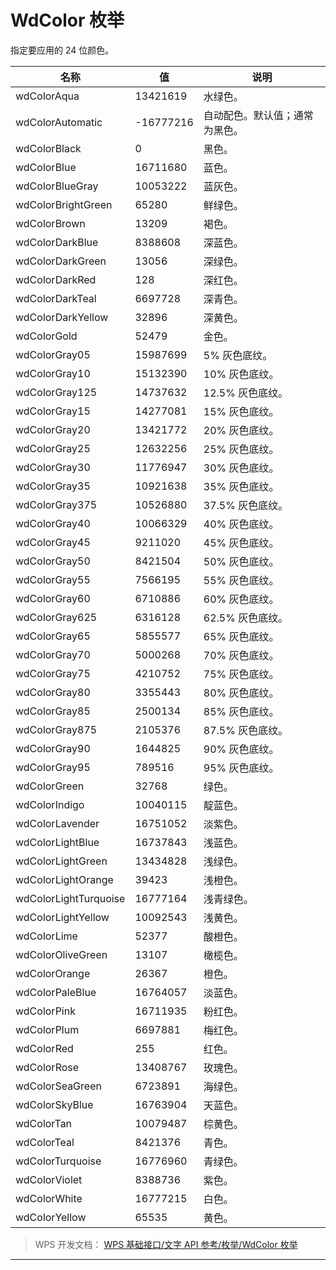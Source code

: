# WdColor 枚举

指定要应用的 24 位颜色。

| 名称                  | 值        | 说明                           |
|-----------------------|-----------|--------------------------------|
| wdColorAqua           | 13421619  | 水绿色。                       |
| wdColorAutomatic      | -16777216 | 自动配色。默认值；通常为黑色。 |
| wdColorBlack          | 0         | 黑色。                         |
| wdColorBlue           | 16711680  | 蓝色。                         |
| wdColorBlueGray       | 10053222  | 蓝灰色。                       |
| wdColorBrightGreen    | 65280     | 鲜绿色。                       |
| wdColorBrown          | 13209     | 褐色。                         |
| wdColorDarkBlue       | 8388608   | 深蓝色。                       |
| wdColorDarkGreen      | 13056     | 深绿色。                       |
| wdColorDarkRed        | 128       | 深红色。                       |
| wdColorDarkTeal       | 6697728   | 深青色。                       |
| wdColorDarkYellow     | 32896     | 深黄色。                       |
| wdColorGold           | 52479     | 金色。                         |
| wdColorGray05         | 15987699  | 5% 灰色底纹。                  |
| wdColorGray10         | 15132390  | 10% 灰色底纹。                 |
| wdColorGray125        | 14737632  | 12.5% 灰色底纹。               |
| wdColorGray15         | 14277081  | 15% 灰色底纹。                 |
| wdColorGray20         | 13421772  | 20% 灰色底纹。                 |
| wdColorGray25         | 12632256  | 25% 灰色底纹。                 |
| wdColorGray30         | 11776947  | 30% 灰色底纹。                 |
| wdColorGray35         | 10921638  | 35% 灰色底纹。                 |
| wdColorGray375        | 10526880  | 37.5% 灰色底纹。               |
| wdColorGray40         | 10066329  | 40% 灰色底纹。                 |
| wdColorGray45         | 9211020   | 45% 灰色底纹。                 |
| wdColorGray50         | 8421504   | 50% 灰色底纹。                 |
| wdColorGray55         | 7566195   | 55% 灰色底纹。                 |
| wdColorGray60         | 6710886   | 60% 灰色底纹。                 |
| wdColorGray625        | 6316128   | 62.5% 灰色底纹。               |
| wdColorGray65         | 5855577   | 65% 灰色底纹。                 |
| wdColorGray70         | 5000268   | 70% 灰色底纹。                 |
| wdColorGray75         | 4210752   | 75% 灰色底纹。                 |
| wdColorGray80         | 3355443   | 80% 灰色底纹。                 |
| wdColorGray85         | 2500134   | 85% 灰色底纹。                 |
| wdColorGray875        | 2105376   | 87.5% 灰色底纹。               |
| wdColorGray90         | 1644825   | 90% 灰色底纹。                 |
| wdColorGray95         | 789516    | 95% 灰色底纹。                 |
| wdColorGreen          | 32768     | 绿色。                         |
| wdColorIndigo         | 10040115  | 靛蓝色。                       |
| wdColorLavender       | 16751052  | 淡紫色。                       |
| wdColorLightBlue      | 16737843  | 浅蓝色。                       |
| wdColorLightGreen     | 13434828  | 浅绿色。                       |
| wdColorLightOrange    | 39423     | 浅橙色。                       |
| wdColorLightTurquoise | 16777164  | 浅青绿色。                     |
| wdColorLightYellow    | 10092543  | 浅黄色。                       |
| wdColorLime           | 52377     | 酸橙色。                       |
| wdColorOliveGreen     | 13107     | 橄榄色。                       |
| wdColorOrange         | 26367     | 橙色。                         |
| wdColorPaleBlue       | 16764057  | 淡蓝色。                       |
| wdColorPink           | 16711935  | 粉红色。                       |
| wdColorPlum           | 6697881   | 梅红色。                       |
| wdColorRed            | 255       | 红色。                         |
| wdColorRose           | 13408767  | 玫瑰色。                       |
| wdColorSeaGreen       | 6723891   | 海绿色。                       |
| wdColorSkyBlue        | 16763904  | 天蓝色。                       |
| wdColorTan            | 10079487  | 棕黄色。                       |
| wdColorTeal           | 8421376   | 青色。                         |
| wdColorTurquoise      | 16776960  | 青绿色。                       |
| wdColorViolet         | 8388736   | 紫色。                         |
| wdColorWhite          | 16777215  | 白色。                         |
| wdColorYellow         | 65535     | 黄色。                         |

> WPS 开发文档： [WPS 基础接口/文字 API 参考/枚举/WdColor 枚举](https://qn.cache.wpscdn.cn/encs/doc/office_v19/topics/WPS%20%E5%9F%BA%E7%A1%80%E6%8E%A5%E5%8F%A3/%E6%96%87%E5%AD%97%20API%20%E5%8F%82%E8%80%83/%E6%9E%9A%E4%B8%BE/WdColor%20%E6%9E%9A%E4%B8%BE.html)

------------------------------------------------------------------------

